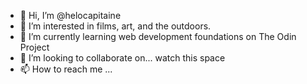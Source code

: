- 👋 Hi, I’m @helocapitaine
- 👀 I’m interested in films, art, and the outdoors.
- 🌱 I’m currently learning web development foundations on The Odin Project
- 💞️ I’m looking to collaborate on... watch this space
- 📫 How to reach me ...

<!---
helocapitaine/helocapitaine is a ✨ special ✨ repository because its `README.md` (this file) appears on your GitHub profile.
You can click the Preview link to take a look at your changes.
--->
